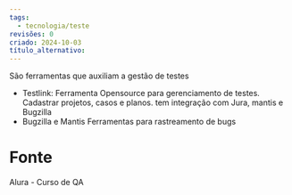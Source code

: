 ```yaml
---
tags:
  - tecnologia/teste
revisões: 0
criado: 2024-10-03
título_alternativo:
---
```

São ferramentas que auxiliam a gestão de testes
- Testlink: 
	Ferramenta Opensource para gerenciamento de testes. Cadastrar projetos, casos e planos. tem integração com Jura, mantis e Bugzilla
- Bugzilla e Mantis
	Ferramentas para rastreamento de bugs
# Fonte
Alura - Curso de QA